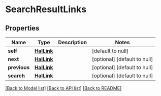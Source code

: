 # SearchResultLinks
## Properties

| Name | Type | Description | Notes |
|------------ | ------------- | ------------- | -------------|
| **self** | [**HalLink**](HalLink.md) |  | [default to null] |
| **next** | [**HalLink**](HalLink.md) |  | [optional] [default to null] |
| **previous** | [**HalLink**](HalLink.md) |  | [optional] [default to null] |
| **search** | [**HalLink**](HalLink.md) |  | [optional] [default to null] |

[[Back to Model list]](../README.md#documentation-for-models) [[Back to API list]](../README.md#documentation-for-api-endpoints) [[Back to README]](../README.md)

